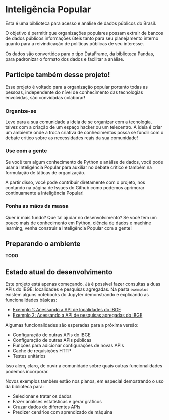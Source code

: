 # Inteligência Popular

Esta é uma biblioteca para acesso e análise de dados públicos do Brasil.

O objetivo é permitir que organizações populares possam extrair de bancos de dados públicos informações úteis tanto para seu planejamento interno quanto para a reivindicação de políticas públicas de seu interesse.

Os dados são convertidos para o tipo DataFrame, da biblioteca Pandas, para padronizar o formato dos dados e facilitar a análise.

## Participe também desse projeto!

Esse projeto é voltado para a organização popular portanto todas as pessoas, independente do nível de conhecimento das tecnologias envolvidas, são convidadas colaborar!

### Organize-se

Leve para a sua comunidade a ideia de se organizar com a tecnologia, talvez com a criação de um espaço hacker ou um telecentro. A ideia é criar um ambiente onde a troca criativa de conhecimentos possa se fundir com o debate crítico sobre as necessidades reais da sua comunidade!

### Use com a gente

Se você tem algum conhecimento de Python e análise de dados, você pode usar a Inteligência Popular para auxiliar no debate crítico e também na formulação de táticas de organização.

A partir disso, você pode contribuir diretamente com o projeto, nos contando na página de Issues do Github como podemos aprimorar continuamente a Inteligência Popular!

### Ponha as mãos da massa

Quer ir mais fundo? Que tal ajudar no desenvolvimento? Se você tem um pouco mais de conhecimento em Python, ciência de dados e machine learning, venha construir a Inteligência Popular com a gente!

## Preparando o ambiente

**TODO**

## Estado atual do desenvolvimento

Este projeto está apenas começando. Já é possível fazer consultas a duas APIs do IBGE: localidades e pesquisas agregadas. Na pasta `exemplos` existem alguns notebooks do Jupyter demonstrando e explicando as funcionalidades básicas:

* [Exemplo 1: Acessando a API de localidades do IBGE](exemplos/exemplo1_localidades.ipynb)
* [Exemplo 2: Acessando a API de pesquisas agregadas do IBGE](exemplos/exemplo2_agregados.ipynb)

Algumas funcionalidades são esperadas para a próxima versão:

* Configuração de outras APIs do IBGE
* Configuração de outras APIs públicas
* Funções para adicionar configurações de novas APIs
* Cache de requisições HTTP
* Testes unitários

Isso além, claro, de ouvir a comunidade sobre quais outras funcionalidades podemos incorporar.

Novos exemplos também estão nos planos, em especial demostrando o uso da biblioteca para:

* Selecionar e tratar os dados
* Fazer análises estatísticas e gerar gráficos
* Cruzar dados de diferentes APIs
* Predizer cenários com aprendizado de máquina
